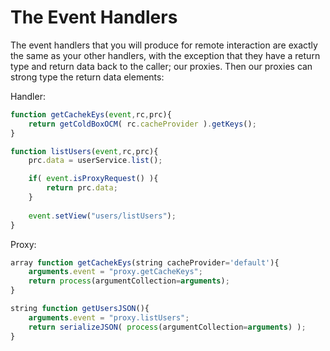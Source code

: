 # The Event Handlers

The event handlers that you will produce for remote interaction are exactly the same as your other handlers, with the exception that they have a return type and return data back to the caller; our proxies. Then our proxies can strong type the return data elements:

Handler:

```js
function getCachekEys(event,rc,prc){
	return getColdBoxOCM( rc.cacheProvider ).getKeys();
}

function listUsers(event,rc,prc){
	prc.data = userService.list();

	if( event.isProxyRequest() ){
		return prc.data;
	}
	
	event.setView("users/listUsers");
}
```

Proxy:
```js
array function getCachekEys(string cacheProvider='default'){
	arguments.event = "proxy.getCacheKeys";
	return process(argumentCollection=arguments);
}

string function getUsersJSON(){
	arguments.event = "proxy.listUsers";
	return serializeJSON( process(argumentCollection=arguments) );
}
```


